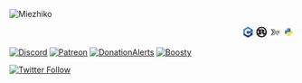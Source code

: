 <p>
  <img src="https://i.imgur.com/Ya6B6md.jpg" alt="Miezhiko" />
</p>

<p align="right">
<code><img height="20" src="https://raw.githubusercontent.com/github/explore/80688e429a7d4ef2fca1e82350fe8e3517d3494d/topics/cpp/cpp.png"></code>
<code><img height="20" src="https://raw.githubusercontent.com/github/explore/80688e429a7d4ef2fca1e82350fe8e3517d3494d/topics/rust/rust.png"></code>
<code><img height="20" src="https://raw.githubusercontent.com/github/explore/80688e429a7d4ef2fca1e82350fe8e3517d3494d/topics/haskell/haskell.png"></code>
<code><img height="20" src="https://raw.githubusercontent.com/github/explore/80688e429a7d4ef2fca1e82350fe8e3517d3494d/topics/python/python.png"></code>
</p>

[![Discord](https://img.shields.io/discord/611822838831251466?label=Discord)](https://discord.gg/GdzjVvD)
[![Patreon](https://img.shields.io/endpoint.svg?url=https%3A%2F%2Fshieldsio-patreon.vercel.app%2Fapi%3Fusername%3DMiezhiko%26type%3Dpatrons&style=flat)](https://patreon.com/Miezhiko)
[![DonationAlerts](https://img.shields.io/badge/Donationalerts-donate-green)](https://donationalerts.com/r/miezhiko)
[![Boosty](https://img.shields.io/badge/Boosty-donate-red)](https://boosty.to/miezhiko)

[![Twitter Follow](https://img.shields.io/twitter/follow/Miezhiko.svg?style=social)](https://twitter.com/Miezhiko)
